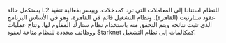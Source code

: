 يستكمل حالة L2 للنظام استنادا إلى المعاملات التي ترد كمدخلات. وييسر بفعالية تنفيذ عقود ستارنيت (القاهرة). ونظام التشغيل قائم في القاهرة، وهو في الأساس البرنامج الذي تثبت نتائجه ويتم التحقق منه باستخدام نظام ستارك المقاوم لها. وتتاح عمليات ووظائف محددة للنظام متاحة لعقود Starknet كمكالمات إلى نظام التشغيل.
